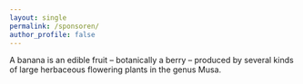 ```yaml
---
layout: single
permalink: /sponsoren/
author_profile: false
---
```

A banana is an edible fruit – botanically a berry – produced by several kinds
of large herbaceous flowering plants in the genus Musa.